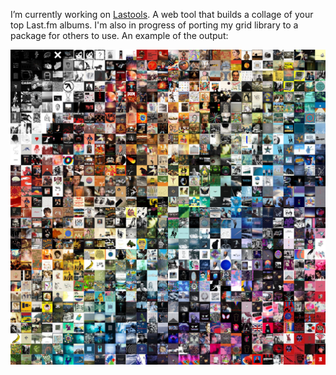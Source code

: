 I’m currently working on [Lastools](https://conorb.dev). A web tool that builds a collage of your top Last.fm albums. I'm also in progress of porting my grid library to a package for others to use. An example of the output:

![image](https://raw.githubusercontent.com/conorbros/conorbros/master/30x30.jpeg)


